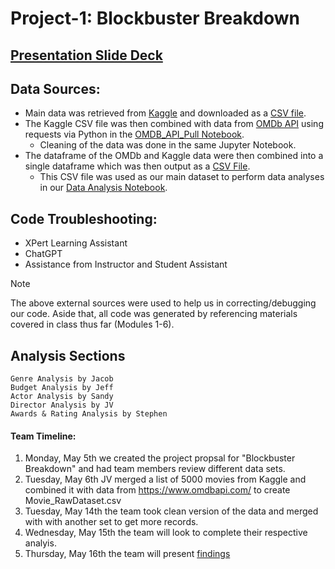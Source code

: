 # Project-1: Blockbuster Breakdown

## [Presentation Slide Deck](https://docs.google.com/presentation/d/1v_--HaIa1OSJRno0qAtDaoDza1WjRY2ri0L0fFIT5qU/edit#slide=id.g27166c0f899_0_28)

## Data Sources:
- Main data was retrieved from [Kaggle](https://www.kaggle.com/) and downloaded as a [CSV file](Data/starting_7351.csv).
- The Kaggle CSV file was then combined with data from [OMDb API](https://www.omdbapi.com/) using requests via Python in the [OMDB_API_Pull Notebook](Data/OMDB_API_Pull.ipynb). 
    - Cleaning of the data was done in the same Jupyter Notebook.
- The dataframe of the OMDb and Kaggle data were then combined into a single dataframe which was then output as a [CSV File](Data/final_1688.csv).
    - This CSV file was used as our main dataset to perform data analyses in our [Data Analysis Notebook](Data/Data_Analysis.ipynb).

## Code Troubleshooting:
- XPert Learning Assistant
- ChatGPT
- Assistance from Instructor and Student Assistant
>[!NOTE]
> The above external sources were used to help us in correcting/debugging our code. Aside that, all code was generated by referencing materials covered in class thus far (Modules 1-6).

## Analysis Sections
    Genre Analysis by Jacob
    Budget Analysis by Jeff
    Actor Analysis by Sandy
    Director Analysis by JV
    Awards & Rating Analysis by Stephen

#### Team Timeline:
1. Monday, May 5th we created the project propsal for "Blockbuster Breakdown" and had team members review different data sets. 
2. Tuesday, May 6th JV merged a list of 5000 movies from Kaggle and combined it with data from https://www.omdbapi.com/ to create Movie_RawDataset.csv
3. Tuesday, May 14th the team took clean version of the data and merged with with another set to get more records.
4. Wednesday, May 15th the team will look to complete their respective analyis. 
5. Thursday, May 16th the team will present [findings](https://docs.google.com/presentation/d/1v_--HaIa1OSJRno0qAtDaoDza1WjRY2ri0L0fFIT5qU/edit#slide=id.g2dc15d34b5e_0_6352)

